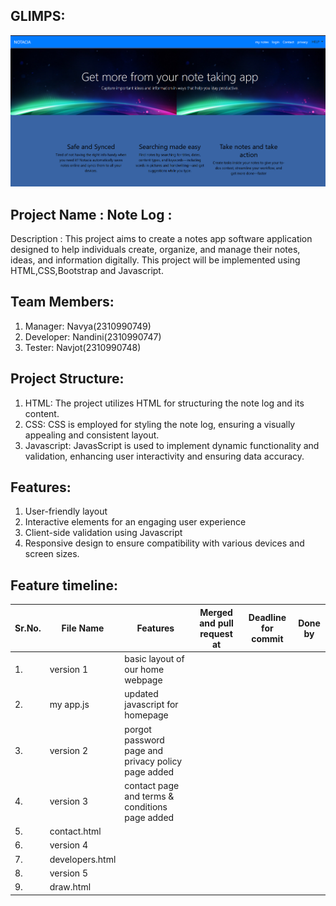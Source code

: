 ## GLIMPS:

![glimps!](weblayout.png)

## Project Name : Note Log :

Description : This project aims to create a notes app software application designed to help individuals create, organize, and manage their notes, ideas, and information digitally. This project will be implemented using HTML,CSS,Bootstrap and Javascript.

## Team Members:

  1. Manager: Navya(2310990749)
  2. Developer: Nandini(2310990747)
  3. Tester: Navjot(2310990748)

## Project Structure:

  1. HTML: The project utilizes HTML for structuring the note log and its content.
  2. CSS: CSS is employed for styling the note log, ensuring a visually appealing and consistent layout.
  3. Javascript: JavasScript is used to implement dynamic functionality and validation, enhancing user interactivity and ensuring data accuracy.

## Features:

  1. User-friendly layout
  2. Interactive elements for an engaging user experience
  3. Client-side validation using Javascript
  4. Responsive design to ensure compatibility with various devices and screen sizes.

## Feature timeline:

| Sr.No. | File Name | Features | Merged and pull request at | Deadline for commit | Done by |
| --- | --- | --- | --- | --- | --- |
| 1. | version 1 | basic layout of our home webpage |
| 2. | my app.js | updated javascript for homepage |
| 3. | version 2 | porgot password page and privacy policy page added |
| 4. | version 3 | contact page and terms & conditions page added |
| 5. | contact.html | 
| 6. | version 4 |
| 7. | developers.html |
| 8. | version 5 |
| 9. | draw.html | 



